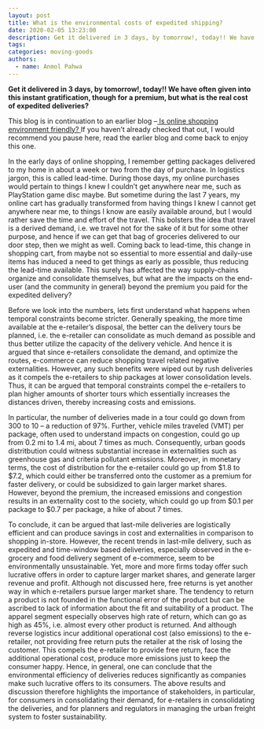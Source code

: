 ```yaml
---
layout: post
title: What is the environmental costs of expedited shipping?
date: 2020-02-05 13:23:00
description: Get it delivered in 3 days, by tomorrow!, today!! We have often given into this instant gratification, though for a premium, but what is the real cost of expedited deliveries?
tags:
categories: moving-goods
authors:
  - name: Anmol Pahwa
---
```


**Get it delivered in 3 days, by tomorrow!, today!! We have often given into this instant gratification, though for a premium, but what is the real cost of expedited deliveries?**

This blog is in continuation to an earlier blog –<a href="https://lognitilab.github.io/blog/2019/onlineshopping/"> Is online shopping environment friendly? </a>If you haven’t already checked that out, I would recommend you pause here, read the earlier blog and come back to enjoy this one.

In the early days of online shopping, I remember getting packages delivered to my home in about a week or two from the day of purchase. In logistics jargon, this is called lead-time. During those days, my online purchases would pertain to things I knew I couldn’t get anywhere near me, such as PlayStation game disc maybe. But sometime during the last 7 years, my online cart has gradually transformed from having things I knew I cannot get anywhere near me, to things I know are easily available around, but I would rather save the time and effort of the travel. This bolsters the idea that travel is a derived demand, i.e. we travel not for the sake of it but for some other purpose, and hence if we can get that bag of groceries delivered to our door step, then we might as well. Coming back to lead-time, this change in shopping cart, from maybe not so essential to more essential and daily-use items has induced a need to get things as early as possible, thus reducing the lead-time available. This surely has affected the way supply-chains organize and consolidate themselves, but what are the impacts on the end-user (and the community in general) beyond the premium you paid for the expedited delivery?

Before we look into the numbers, lets first understand what happens when temporal constraints become stricter. Generally speaking, the more time available at the e-retailer’s disposal, the better can the delivery tours be planned, i.e. the e-retailer can consolidate as much demand as possible and thus better utilize the capacity of the delivery vehicle. And hence it is argued that since e-retailers consolidate the demand, and optimize the routes, e-commerce can reduce shopping travel related negative externalities. However, any such benefits were wiped out by rush deliveries as it compels the e-retailers to ship packages at lower consolidation levels. Thus, it can be argued that temporal constraints compel the e-retailers to plan higher amounts of shorter tours which essentially increases the distances driven, thereby increasing costs and emissions.

In particular, the number of deliveries made in a tour could go down from 300 to 10 – a reduction of 97%. Further, vehicle miles traveled (VMT) per package, often used to understand impacts on congestion, could go up from 0.2 mi to 1.4 mi, about 7 times as much. Consequently, urban goods distritbution could witness substantial increase in externalities such as greenhouse gas and criteria pollutant emissions. Moreover, in monetary terms, the cost of distribution for the e-retailer could go up from $1.8 to $7.2, which could either be transferred onto the customer as a premium for faster delivery, or could be subsidized to gain larger market shares. However, beyond the premium, the increased emissions and congestion results in an externality cost to the society, which could go up from $0.1 per package to $0.7 per package, a hike of about 7 times.

To conclude, it can be argued that last-mile deliveries are logistically efficient and can produce savings in cost and externalities in comparison to shopping in-store. However, the recent trends in last-mile delivery, such as expedited and time-window based deliveries, especially observed in the e-grocery and food delivery segment of e-commerce, seem to be environmentally unsustainable. Yet, more and more firms today offer such lucrative offers in order to capture larger market shares, and generate larger revenue and profit. Although not discussed here, free returns is yet another way in which e-retailers pursue larger market share. The tendency to return a product is not founded in the functional error of the product but can be ascribed to lack of information about the fit and suitability of a product. The apparel segment especially observes high rate of return, which can go as high as 45%, i.e. almost every other product is returned. And although reverse logistics incur additional operational cost (also emissions) to the e-retailer, not providing free return puts the retailer at the risk of losing the customer. This compels the e-retailer to provide free return, face the additional operational cost, produce more emissions just to keep the consumer happy. Hence, in general, one can conclude that the environmental efficiency of deliveries reduces significantly as companies make such lucrative offers to its consumers. The above results and discussion therefore highlights the importance of stakeholders, in particular, for consumers in consolidating their demand, for e-retailers in consolidating the deliveries, and for planners and regulators in managing the urban freight system to foster sustainability.
